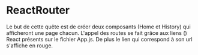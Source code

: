 # ReactRouter
Le but de cette quête est de créer deux composants (Home et History) qui afficheront une page chacun.
L'appel des routes se fait grâce aux liens (<NavLink />) React présents sur le fichier App.js.
De plus le lien qui correspond à son url s'affiche en rouge.
